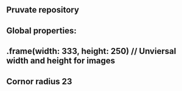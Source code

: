 ## Pruvate repository
## Global properties:
##  .frame(width: 333, height: 250) // Unviersal width and height for images
## Cornor radius 23
